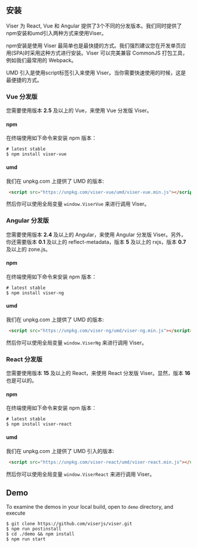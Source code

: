 ## 安装

Viser 为 React, Vue 和 Angular 提供了3个不同的分发版本。我们同时提供了npm安装和umd引入两种方式来使用Viser。

npm安装是使用 Viser 最简单也是最快捷的方式。我们强烈建议您在开发单页应用(SPA)时采用这种方式进行安装。Viser 可以完美兼容 CommonJS 打包工具，例如我们最常用的 Webpack。

UMD 引入是使用script标签引入来使用 Viser。当你需要快速使用的时候，这是最便捷的方式。

### Vue 分发版

您需要使用版本 **2.5** 及以上的 Vue，来使用 Vue 分发版 Viser。

#### npm

在终端使用如下命令来安装 npm 版本：

```shell
# latest stable
$ npm install viser-vue
```

#### umd

我们在 unpkg.com 上提供了 UMD 的版本:

```html
 <script src="https://unpkg.com/viser-vue/umd/viser-vue.min.js"></script>
```

然后你可以使用全局变量 ```window.ViserVue``` 来进行调用 Viser。

### Angular 分发版

您需要使用版本 **2.4** 及以上的 Angular，来使用 Angular 分发版 Viser。另外，你还需要版本 **0.1** 及以上的 reflect-metadata，版本 **5** 及以上的 rxjs，版本 **0.7** 及以上的 zone.js。

#### npm

在终端使用如下命令来安装 npm 版本：

```shell
# latest stable
$ npm install viser-ng
```

#### umd

我们在 unpkg.com 上提供了 UMD 的版本:

```html
 <script src="https://unpkg.com/viser-ng/umd/viser-ng.min.js"></script>
```

然后你可以使用全局变量 ```window.ViserNg``` 来进行调用 Viser。

### React 分发版

您需要使用版本 **15** 及以上的 React，来使用 React 分发版 Viser。显然，版本 **16** 也是可以的。

#### npm

在终端使用如下命令来安装 npm 版本：

```shell
# latest stable
$ npm install viser-react
```

#### umd

我们在 unpkg.com 上提供了 UMD 引入的版本:

```html
 <script src="https://unpkg.com/viser-react/umd/viser-react.min.js"></script>
```

然后你可以使用全局变量 ```window.ViserReact``` 来进行调用 Viser。

## Demo

To examine the demos in your local build, open to `demo` directory, and execute

```shell
$ git clone https://github.com/viserjs/viser.git
$ npm run postinstall
$ cd ./demo && npm install
$ npm run start
```
